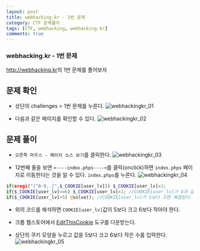 ```yaml
---
layout: post
title: webhacking.kr - 1번 문제
category: CTF 문제풀이
tags: [CTF, webhacking, webhacking.kr]
comments: true
---
```

### webhacking.kr - 1번 문제
<http://webhacking.kr>의 1번 문제를 풀어보자

## 문제 확인
- 상단의 challenges > 1번 문제를 누른다.
![webhackingkr_01](https://user-images.githubusercontent.com/41509536/90215045-76716f80-de35-11ea-9426-bbfda734829b.png)

- 다음과 같은 페이지를 확인할 수 있다.
![webhackingkr_02](https://user-images.githubusercontent.com/41509536/90215046-77a29c80-de35-11ea-9709-3fb96102d981.jpg)

## 문제 풀이
- `오른쪽 마우스 - 페이지 소스 보기`를 클릭한다.
![webhackingkr_03](https://user-images.githubusercontent.com/41509536/90215048-77a29c80-de35-11ea-8105-721a43437acd.jpg)

- 12번째 줄을 보면 `>----index.phps----<`를 클릭(onclick)하면 `index.phps` 페이지로 이동한다는 것을 알 수 있다. `index.phps`를 누른다.
![webhackingkr_04](https://user-images.githubusercontent.com/41509536/90215049-783b3300-de35-11ea-8df8-6b89e890733e.jpg)
```php
if(eregi("[^0-9,.]",$_COOKIE[user_lv])) $_COOKIE[user_lv]=1;
if($_COOKIE[user_lv]>=6) $_COOKIE[user_lv]=1; //COOKIE[user_lv]가 6과 같거나 크면 COOKIE[user_lv]값이 1이 된다.
if($_COOKIE[user_lv]>5) @solve(); //COOKIE[user_lv]가 5보다 크면 해결된다. 즉 5보다 크고 6보다 작아야한다.
```
- 위의 코드를 해석하면 `COOKIE[user_lv]`값이 5보다 크고 6보다 작아야 한다.

- 크롭 웹스토어에서 [EditThisCookie](https://chrome.google.com/webstore/detail/editthiscookie/fngmhnnpilhplaeedifhccceomclgfbg/related?hl=ko) 도구를 다운받는다.

- 상단의 쿠키 모양을 누르고 값을 5보다 크고 6보다 작은 수를 입력한다.
![webhackingkr_05](https://user-images.githubusercontent.com/41509536/90215051-796c6000-de35-11ea-9a8f-f07b0ac5ad73.jpg)
